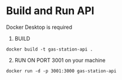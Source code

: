 # Build and Run API

Docker Desktop is required

1. BUILD

```shell
docker build -t gas-station-api .
```

2. RUN ON PORT 3001 on your machine

```shell
docker run -d -p 3001:3000 gas-station-api
```